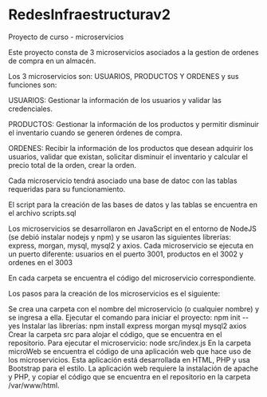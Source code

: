 # RedesInfraestructurav2
Proyecto de curso - microservicios

Este proyecto consta de 3 microservicios asociados a la gestion de ordenes de compra en un almacén.

Los 3 microservicios son: USUARIOS, PRODUCTOS Y ORDENES y sus funciones son:

USUARIOS: Gestionar la información de los usuarios y validar las credenciales.

PRODUCTOS: Gestionar la información de los productos y permitir disminuir el inventario cuando se generen órdenes de compra.

ORDENES: Recibir la información de los productos que desean adquirir los usuarios, validar que existan, solicitar disminuir el inventario y calcular el precio total de la orden, crear la orden.

Cada microservicio tendrá asociado una base de datoc con las tablas requeridas para su funcionamiento.

El script para la creación de las bases de datos y las tablas se encuentra en el archivo scripts.sql

Los microservicios se desarrollaron en JavaScript en el entorno de NodeJS (se debió instalar nodejs y npm) y se usaron las siguientes librerías: express, morgan, mysql, mysql2 y axios. Cada microservicio se ejecuta en un puerto diferente: usuarios en el puerto 3001, productos en el 3002 y ordenes en el 3003

En cada carpeta se encuentra el código del microservicio correspondiente.

Los pasos para la creación de los microservicios es el siguiente:

Se crea una carpeta con el nombre del microservicio (o cualquier nombre) y se ingresa a ella.
Ejecutar el comando para iniciar el proyecto: npm init --yes
Instalar las librerías: npm install express morgan mysql mysql2 axios
Crear la carpeta src para alojar el código, que se encuentra en el repositorio.
Para ejecutar el microservicio: node src/index.js
En la carpeta microWeb se encuentra el código de una aplicación web que hace uso de los microservicios. Esta aplicación está desarrollada en HTML, PHP y usa Bootstrap para el estilo. La aplicación web requiere la instalación de apache y PHP, y copiar el código que se encuentra en el repositorio en la carpeta /var/www/html.
